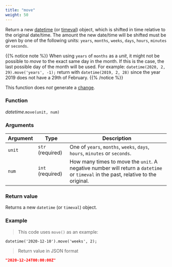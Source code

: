 ```yaml
---
title: "move"
weight: 50
---
```


Return a new [datetime](../) (or [timeval](../../timeval)) object, which is shifted in time relative to the original date/time.
The amount the new date/time will be shifted must be given by one of the following units: `years`, `months`, `weeks`, `days`, `hours`, `minutes` or `seconds`.

{{% notice note %}}
When using `years` of `months` as a *unit*, it might not be possible to *move* to the exact same day in the month. If this is the case, the last possible day of the month will be used.
For example: `datetime(2020, 2, 29).move('years', -1);` return with `datetime(2019, 2, 28)` since the year 2019 does not have a 29th of February.
{{% /notice %}}

This function does *not* generate a [change](../../../overview/changes).

### Function

*datetime*.`move(unit, num)`

### Arguments

Argument | Type | Description
-------- | ---- | -----------
`unit` | `str` (required) | One of `years`, `months`, `weeks`, `days`, `hours`, `minutes` or `seconds`.
`num` | `int` (required) | How many times to move the `unit`. A negative number will return a `datetime` or `timeval` in the past, relative to the original.

### Return value

Returns a new `datetime` (or `timeval`) object.

### Example

> This code uses `move()` as an example:

```thingsdb,json_response
datetime('2020-12-10').move('weeks', 2);
```

> Return value in JSON format

```json
"2020-12-24T00:00:00Z"
```
